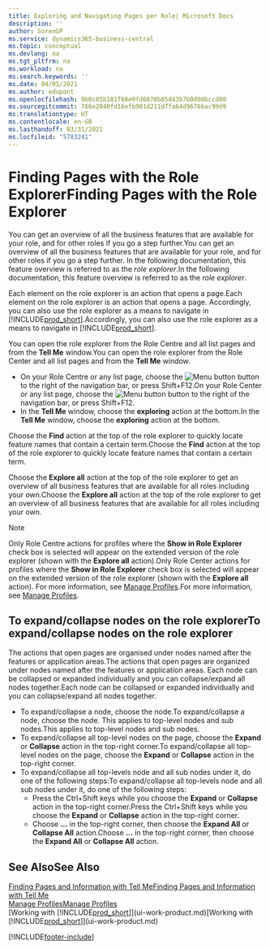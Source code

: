 ```yaml
---
title: Exploring and Navigating Pages per Role| Microsoft Docs
description: ''
author: SorenGP
ms.service: dynamics365-business-central
ms.topic: conceptual
ms.devlang: na
ms.tgt_pltfrm: na
ms.workload: na
ms.search.keywords: ''
ms.date: 04/01/2021
ms.author: edupont
ms.openlocfilehash: 9b0c85b181f68e0fd6078b85d43b7b0d08bccd80
ms.sourcegitcommit: 766e2840fd16efb901d211d7fa64d96766ac99d9
ms.translationtype: HT
ms.contentlocale: en-GB
ms.lasthandoff: 03/31/2021
ms.locfileid: "5783241"
---
```

# <a name="finding-pages-with-the-role-explorer"></a><span data-ttu-id="4b0e4-102">Finding Pages with the Role Explorer</span><span class="sxs-lookup"><span data-stu-id="4b0e4-102">Finding Pages with the Role Explorer</span></span>
<span data-ttu-id="4b0e4-103">You can get an overview of all the business features that are available for your role, and for other roles if you go a step further.</span><span class="sxs-lookup"><span data-stu-id="4b0e4-103">You can get an overview of all the business features that are available for your role, and for other roles if you go a step further.</span></span> <span data-ttu-id="4b0e4-104">In the following documentation, this feature overview is referred to as the *role explorer*.</span><span class="sxs-lookup"><span data-stu-id="4b0e4-104">In the following documentation, this feature overview is referred to as the *role explorer*.</span></span>

<span data-ttu-id="4b0e4-105">Each element on the role explorer is an action that opens a page.</span><span class="sxs-lookup"><span data-stu-id="4b0e4-105">Each element on the role explorer is an action that opens a page.</span></span> <span data-ttu-id="4b0e4-106">Accordingly, you can also use the role explorer as a means to navigate in [!INCLUDE[prod_short](includes/prod_short.md)].</span><span class="sxs-lookup"><span data-stu-id="4b0e4-106">Accordingly, you can also use the role explorer as a means to navigate in [!INCLUDE[prod_short](includes/prod_short.md)].</span></span>

<span data-ttu-id="4b0e4-107">You can open the role explorer from the Role Centre and all list pages and from the **Tell Me** window.</span><span class="sxs-lookup"><span data-stu-id="4b0e4-107">You can open the role explorer from the Role Center and all list pages and from the **Tell Me** window.</span></span>

- <span data-ttu-id="4b0e4-108">On your Role Centre or any list page, choose the ![Menu button](media/ui_menu_button.png "Menu button") button to the right of the navigation bar, or press Shift+F12.</span><span class="sxs-lookup"><span data-stu-id="4b0e4-108">On your Role Center or any list page, choose the ![Menu button](media/ui_menu_button.png "Menu button") button to the right of the navigation bar, or press Shift+F12.</span></span>
- <span data-ttu-id="4b0e4-109">In the **Tell Me** window, choose the **exploring** action at the bottom.</span><span class="sxs-lookup"><span data-stu-id="4b0e4-109">In the **Tell Me** window, choose the **exploring** action at the bottom.</span></span>

<span data-ttu-id="4b0e4-110">Choose the **Find** action at the top of the role explorer to quickly locate feature names that contain a certain term.</span><span class="sxs-lookup"><span data-stu-id="4b0e4-110">Choose the **Find** action at the top of the role explorer to quickly locate feature names that contain a certain term.</span></span>

<span data-ttu-id="4b0e4-111">Choose the **Explore all** action at the top of the role explorer to get an overview of all business features that are available for all roles including your own.</span><span class="sxs-lookup"><span data-stu-id="4b0e4-111">Choose the **Explore all** action at the top of the role explorer to get an overview of all business features that are available for all roles including your own.</span></span>

> [!NOTE]
> <span data-ttu-id="4b0e4-112">Only Role Centre actions for profiles where the **Show in Role Explorer** check box is selected will appear on the extended version of the role explorer (shown with the **Explore all** action).</span><span class="sxs-lookup"><span data-stu-id="4b0e4-112">Only Role Center actions for profiles where the **Show in Role Explorer** check box is selected will appear on the extended version of the role explorer (shown with the **Explore all** action).</span></span> <span data-ttu-id="4b0e4-113">For more information, see [Manage Profiles](admin-users-profiles-roles.md).</span><span class="sxs-lookup"><span data-stu-id="4b0e4-113">For more information, see [Manage Profiles](admin-users-profiles-roles.md).</span></span>

## <a name="to-expandcollapse-nodes-on-the-role-explorer"></a><span data-ttu-id="4b0e4-114">To expand/collapse nodes on the role explorer</span><span class="sxs-lookup"><span data-stu-id="4b0e4-114">To expand/collapse nodes on the role explorer</span></span>
<span data-ttu-id="4b0e4-115">The actions that open pages are organised under nodes named after the features or application areas.</span><span class="sxs-lookup"><span data-stu-id="4b0e4-115">The actions that open pages are organized under nodes named after the features or application areas.</span></span> <span data-ttu-id="4b0e4-116">Each node can be collapsed or expanded individually and you can collapse/expand all nodes together.</span><span class="sxs-lookup"><span data-stu-id="4b0e4-116">Each node can be collapsed or expanded individually and you can collapse/expand all nodes together.</span></span>

- <span data-ttu-id="4b0e4-117">To expand/collapse a node, choose the node.</span><span class="sxs-lookup"><span data-stu-id="4b0e4-117">To expand/collapse a node, choose the node.</span></span> <span data-ttu-id="4b0e4-118">This applies to top-level nodes and sub nodes.</span><span class="sxs-lookup"><span data-stu-id="4b0e4-118">This applies to top-level nodes and sub nodes.</span></span>
- <span data-ttu-id="4b0e4-119">To expand/collapse all top-level nodes on the page, choose the **Expand** or **Collapse** action in the top-right corner.</span><span class="sxs-lookup"><span data-stu-id="4b0e4-119">To expand/collapse all top-level nodes on the page, choose the **Expand** or **Collapse** action in the top-right corner.</span></span>
- <span data-ttu-id="4b0e4-120">To expand/collapse all top-levels node and all sub nodes under it, do one of the following steps:</span><span class="sxs-lookup"><span data-stu-id="4b0e4-120">To expand/collapse all top-levels node and all sub nodes under it, do one of the following steps:</span></span>
    - <span data-ttu-id="4b0e4-121">Press the Ctrl+Shift keys while you choose the **Expand** or **Collapse** action in the top-right corner.</span><span class="sxs-lookup"><span data-stu-id="4b0e4-121">Press the Ctrl+Shift keys while you choose the **Expand** or **Collapse** action in the top-right corner.</span></span>
    - <span data-ttu-id="4b0e4-122">Choose **...** in the top-right corner, then choose the **Expand All** or **Collapse All** action.</span><span class="sxs-lookup"><span data-stu-id="4b0e4-122">Choose **...** in the top-right corner, then choose the **Expand All** or **Collapse All** action.</span></span>

## <a name="see-also"></a><span data-ttu-id="4b0e4-123">See Also</span><span class="sxs-lookup"><span data-stu-id="4b0e4-123">See Also</span></span>
[<span data-ttu-id="4b0e4-124">Finding Pages and Information with Tell Me</span><span class="sxs-lookup"><span data-stu-id="4b0e4-124">Finding Pages and Information with Tell Me</span></span>](ui-search.md)  
[<span data-ttu-id="4b0e4-125">Manage Profiles</span><span class="sxs-lookup"><span data-stu-id="4b0e4-125">Manage Profiles</span></span>](admin-users-profiles-roles.md)  
<span data-ttu-id="4b0e4-126">[Working with [!INCLUDE[prod_short](includes/prod_short.md)]](ui-work-product.md)</span><span class="sxs-lookup"><span data-stu-id="4b0e4-126">[Working with [!INCLUDE[prod_short](includes/prod_short.md)]](ui-work-product.md)</span></span>


[!INCLUDE[footer-include](includes/footer-banner.md)]